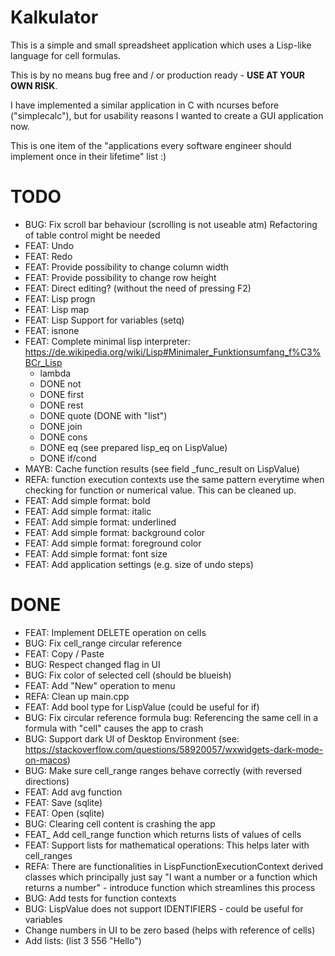 # Kalkulator

This is a simple and small spreadsheet application which uses a Lisp-like language for cell formulas.

This is by no means bug free and / or production ready - **USE AT YOUR OWN RISK**.

I have implemented a similar application in C with ncurses before ("simplecalc"), but for usability reasons I wanted to create a GUI application now.

This is one item of the "applications every software engineer should implement once in their lifetime" list :)

# TODO

- BUG: Fix scroll bar behaviour (scrolling is not useable atm)
  Refactoring of table control might be needed
- FEAT: Undo
- FEAT: Redo
- FEAT: Provide possibility to change column width
- FEAT: Provide possibility to change row height
- FEAT: Direct editing? (without the need of pressing F2)
- FEAT: Lisp progn
- FEAT: Lisp map
- FEAT: Lisp Support for variables (setq)
- FEAT: isnone
- FEAT: Complete minimal lisp interpreter: https://de.wikipedia.org/wiki/Lisp#Minimaler_Funktionsumfang_f%C3%BCr_Lisp
  - lambda
  - DONE not
  - DONE first
  - DONE rest
  - DONE quote (DONE with "list")
  - DONE join
  - DONE cons
  - DONE eq (see prepared lisp_eq on LispValue)
  - DONE if/cond
- MAYB: Cache function results (see field _func_result on LispValue)
- REFA: function execution contexts use the same pattern everytime when checking for function or numerical value. This can be cleaned up.
- FEAT: Add simple format: bold
- FEAT: Add simple format: italic
- FEAT: Add simple format: underlined
- FEAT: Add simple format: background color
- FEAT: Add simple format: foreground color
- FEAT: Add simple format: font size
- FEAT: Add application settings (e.g. size of undo steps)

# DONE

- FEAT: Implement DELETE operation on cells
- BUG: Fix cell_range circular reference
- FEAT: Copy / Paste
- BUG: Respect changed flag in UI
- BUG: Fix color of selected cell (should be blueish)
- FEAT: Add "New" operation to menu
- REFA: Clean up main.cpp
- FEAT: Add bool type for LispValue (could be useful for if)
- BUG: Fix circular reference formula bug: Referencing the same cell in a formula with "cell" causes the app to crash
- BUG: Support dark UI of Desktop Environment (see: https://stackoverflow.com/questions/58920057/wxwidgets-dark-mode-on-macos)
- BUG: Make sure cell_range ranges behave correctly  (with reversed directions)
- FEAT: Add avg function
- FEAT: Save (sqlite)
- FEAT: Open (sqlite)
- BUG: Clearing cell content is crashing the app
- FEAT_ Add cell_range function which returns lists of values of cells
- FEAT: Support lists for mathematical operations: This helps later with cell_ranges
- REFA: There are functionalities in LispFunctionExecutionContext derived classes which principally just say "I want a number or a function which returns a number" - introduce function which streamlines this process
- BUG: Add tests for function contexts
- BUG: LispValue does not support IDENTIFIERS - could be useful for variables
- Change numbers in UI to be zero based (helps with reference of cells)
- Add lists: (list 3 556 "Hello")
